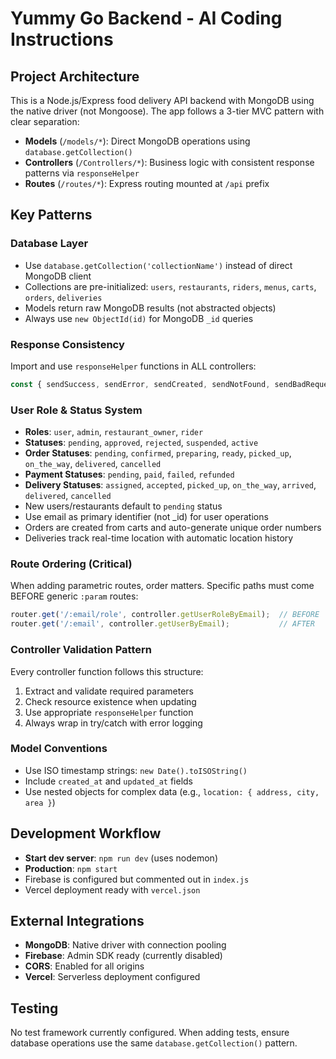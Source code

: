 # Yummy Go Backend - AI Coding Instructions

## Project Architecture

This is a Node.js/Express food delivery API backend with MongoDB using the native driver (not Mongoose). The app follows a 3-tier MVC pattern with clear separation:

- **Models** (`/models/*`): Direct MongoDB operations using `database.getCollection()`
- **Controllers** (`/Controllers/*`): Business logic with consistent response patterns via `responseHelper`
- **Routes** (`/routes/*`): Express routing mounted at `/api` prefix

## Key Patterns

### Database Layer
- Use `database.getCollection('collectionName')` instead of direct MongoDB client
- Collections are pre-initialized: `users`, `restaurants`, `riders`, `menus`, `carts`, `orders`, `deliveries`
- Models return raw MongoDB results (not abstracted objects)
- Always use `new ObjectId(id)` for MongoDB `_id` queries

### Response Consistency
Import and use `responseHelper` functions in ALL controllers:
```javascript
const { sendSuccess, sendError, sendCreated, sendNotFound, sendBadRequest } = require('../utils/responseHelper');
```

### User Role & Status System
- **Roles**: `user`, `admin`, `restaurant_owner`, `rider`
- **Statuses**: `pending`, `approved`, `rejected`, `suspended`, `active`
- **Order Statuses**: `pending`, `confirmed`, `preparing`, `ready`, `picked_up`, `on_the_way`, `delivered`, `cancelled`
- **Payment Statuses**: `pending`, `paid`, `failed`, `refunded`
- **Delivery Statuses**: `assigned`, `accepted`, `picked_up`, `on_the_way`, `arrived`, `delivered`, `cancelled`
- New users/restaurants default to `pending` status
- Use email as primary identifier (not _id) for user operations
- Orders are created from carts and auto-generate unique order numbers
- Deliveries track real-time location with automatic location history

### Route Ordering (Critical)
When adding parametric routes, order matters. Specific paths must come BEFORE generic `:param` routes:
```javascript
router.get('/:email/role', controller.getUserRoleByEmail);  // BEFORE
router.get('/:email', controller.getUserByEmail);           // AFTER
```

### Controller Validation Pattern
Every controller function follows this structure:
1. Extract and validate required parameters
2. Check resource existence when updating
3. Use appropriate `responseHelper` function
4. Always wrap in try/catch with error logging

### Model Conventions
- Use ISO timestamp strings: `new Date().toISOString()`
- Include `created_at` and `updated_at` fields
- Use nested objects for complex data (e.g., `location: { address, city, area }`)

## Development Workflow

- **Start dev server**: `npm run dev` (uses nodemon)
- **Production**: `npm start`
- Firebase is configured but commented out in `index.js`
- Vercel deployment ready with `vercel.json`

## External Integrations

- **MongoDB**: Native driver with connection pooling
- **Firebase**: Admin SDK ready (currently disabled)
- **CORS**: Enabled for all origins
- **Vercel**: Serverless deployment configured

## Testing
No test framework currently configured. When adding tests, ensure database operations use the same `database.getCollection()` pattern.